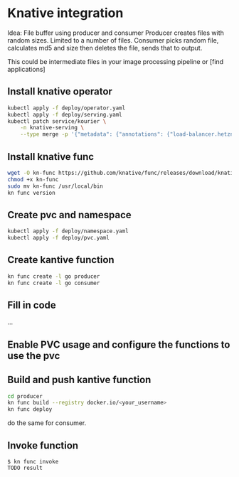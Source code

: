 # Knative integration

Idea: File buffer using producer and consumer
Producer creates files with random sizes. Limited to a number of files.
Consumer picks random file, calculates md5 and size then deletes the file, sends that to output.

This could be intermediate files in your image processing pipeline or [find applications]

## Install knative operator
```bash
kubectl apply -f deploy/operator.yaml
kubectl apply -f deploy/serving.yaml
kubectl patch service/kourier \
    -n knative-serving \
    --type merge -p '{"metadata": {"annotations": {"load-balancer.hetzner.cloud/name": "koor-demo-staging-kourier" }}}'

```

## Install knative func
```bash
wget -O kn-func https://github.com/knative/func/releases/download/knative-v1.12.0/func_$(go env GOOS)_$(go env GOARCH)
chmod +x kn-func 
sudo mv kn-func /usr/local/bin
kn func version
```

## Create pvc and namespace
```bash
kubectl apply -f deploy/namespace.yaml
kubectl apply -f deploy/pvc.yaml
```

## Create kantive function
```bash
kn func create -l go producer
kn func create -l go consumer
```

## Fill in code
...

## Enable PVC usage and configure the functions to use the pvc


## Build and push kantive function
```bash
cd producer
kn func build --registry docker.io/<your_username>
kn func deploy
```
do the same for consumer.

## Invoke function
```console
$ kn func invoke
TODO result
```